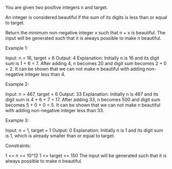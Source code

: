 You are given two positive integers n and target.

An integer is considered beautiful if the sum of its digits is less than or
equal to target.

Return the minimum non-negative integer x such that n + x is beautiful. The
input will be generated such that it is always possible to make n
beautiful.


Example 1:


Input: n = 16, target = 6
Output: 4
Explanation: Initially n is 16 and its digit sum is 1 + 6 = 7. After adding
4, n becomes 20 and digit sum becomes 2 + 0 = 2. It can be shown that we can
not make n beautiful with adding non-negative integer less than 4.


Example 2:


Input: n = 467, target = 6
Output: 33
Explanation: Initially n is 467 and its digit sum is 4 + 6 + 7 = 17. After
adding 33, n becomes 500 and digit sum becomes 5 + 0 + 0 = 5. It can be shown
that we can not make n beautiful with adding non-negative integer less than
33.


Example 3:


Input: n = 1, target = 1
Output: 0
Explanation: Initially n is 1 and its digit sum is 1, which is already
smaller than or equal to target.



Constraints:


1 <= n <= 10^12
1 <= target <= 150
The input will be generated such that it is always possible to make n
beautiful.




